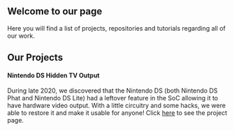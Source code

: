 ## Welcome to our page

Here you will find a list of projects, repositories and tutorials regarding all of our work.

## Our Projects

#### Nintendo DS Hidden TV Output

During late 2020, we discovered that the Nintendo DS (both Nintendo DS Phat and Nintendo DS Lite) had a leftover feature in the SoC allowing it to have hardware video output. With a little circuitry and some hacks, we were able to restore it and make it usable for anyone! Click [here](aaa.com) to see the project page.

